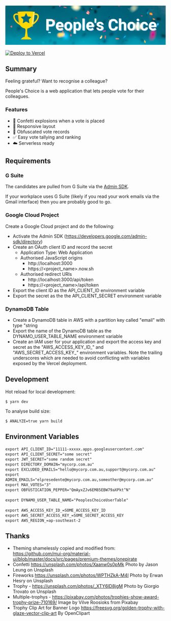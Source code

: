 ![peoples-choice logo](public/logo.png?raw=true "people's choice")

[![Deploy to Vercel](https://vercel.com/button)](https://vercel.com/import/project?template=https://github.com/noxharmonium/peoples-choice/tree/master/)

## Summary

Feeling grateful? Want to recognise a colleague?

People's Choice is a web application that
lets people vote for their colleagues.

### Features

- 🎉 Confetti explosions when a vote is placed
- 📱 Responsive layout
- 🙈 Obfuscated vote records
- ✅ Easy vote tallying and ranking
- ☁️ Serverless ready

## Requirements

### G Suite

The candidates are pulled from G Suite via the [Admin SDK](https://developers.google.com/admin-sdk/directory).

If your workplace uses G Suite
(likely if you read your work emails via the Gmail interface)
then you are probably good to go.

### Google Cloud Project

Create a Google Cloud project and do the following:

- Activate the Admin SDK (https://developers.google.com/admin-sdk/directory)
- Create an OAuth client ID and record the secret
  - Application Type: Web Application
  - Authorised JavaScript origins
    - http://localhost:3000
    - https://<project_name>.now.sh
  - Authorised redirect URIs
    - http://localhost:3000/api/token
    - https://<project_name>/api/token
- Export the client ID as the API_CLIENT_ID environment variable
- Export the secret as the the API_CLIENT_SECRET environment variable

### DynamoDB Table

- Create a DynamoDB table in AWS with a partition key called "email" with type "string
- Export the name of the DynamoDB table as the DYNAMO_USER_TABLE_NAME environment variable
- Create an IAM user for your application and export the access key and secret as the "AWS_ACCESS_KEY_ID\_" and "AWS_SECRET_ACCESS_KEY\_" environment variables. Note the trailing underscores which are needed to avoid conflicting with variables exposed by the Vercel deployment.

## Development

Hot reload for local development:

```
$ yarn dev
```

To analyse build size:

```
$ ANALYZE=true yarn build
```

## Environment Variables

```
export API_CLIENT_ID="11111-xxxxx.apps.googleusercontent.com"
export API_CLIENT_SECRET="some secret"
export JWT_SECRET="some random secret"
export DIRECTORY_DOMAIN="mycorp.com.au"
export EXCLUDED_EMAILS="hello@mycorp.com.au,support@mycorp.com.au"
export ADMIN_EMAILS="elpresedente@mycorp.com.au,someother@mycorp.com.au"
export MAX_VOTES="3"
export OBFUSTICATION_PEPPER="QmAyxZJv6EM85EBW79aXPkt^N"

export DYNAMO_USER_TABLE_NAME="PeoplesChoiceUserTable"

export AWS_ACCESS_KEY_ID_=SOME_ACCESS_KEY_ID
export AWS_SECRET_ACCESS_KEY_=SOME_SECRET_ACCESS_KEY
export AWS_REGION_=ap-southeast-2
```

## Thanks

- Theming shamelessly copied and modified from: https://github.com/mui-org/material-ui/blob/master/docs/src/pages/premium-themes/onepirate
- Confetti https://unsplash.com/photos/Xaanw0s0pMk Photo by Jason Leung on Unsplash
- Fireworks https://unsplash.com/photos/WPTHZkA-M4I Photo by Erwan Hesry on Unsplash
- Trophy - https://unsplash.com/photos/_XTY6lD8jgM Photo by Giorgio Trovato on Unsplash
- Multiple-trophys - https://pixabay.com/photos/trophies-show-award-trophy-prize-710169/ Image by Vilve Roosioks from Pixabay
- Trophy Clip Art for Banner Logo https://freesvg.org/golden-trophy-with-glaze-vector-clip-art By OpenClipart
